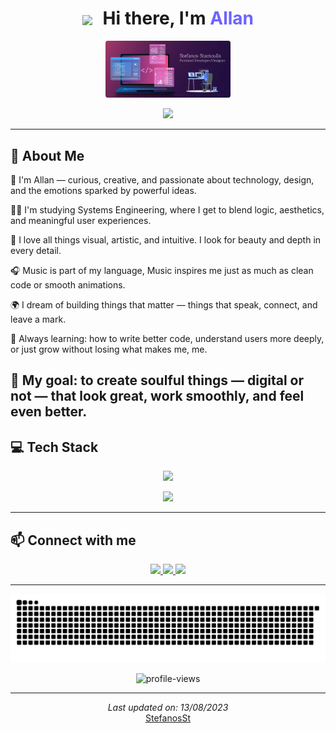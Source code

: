 <h1 align="center">
  <img src="https://emojicdn.elk.sh/👋" width="32" style="vertical-align:middle; margin-right:10px;">
  Hi there, I'm <span style="color:#6C63FF;">Allan</span>
</h1>

<p align="center">
  <a href="https://www.stefanosst.gr" target="_blank">
    <img src="https://github.com/StefanosSt/StefanosSt/blob/main/Group%203.png" alt="Logo" style="width:200px;">
  </a>
</p>

<p align="center">
  <img src="https://readme-typing-svg.herokuapp.com?font=Fira+Code&pause=1000&color=6C63FF&center=true&vCenter=true&width=380&lines=Shopify+Expert;Frontend+Developer;React+%7C+Next+%7C+Gatsby+Fan;AI+%7C+ML+%7C+DL+Applications;Always+learning+and+building!">
</p>

---

## 📘 About Me

🧠 I'm Allan — curious, creative, and passionate about technology, design, and the emotions sparked by powerful ideas.

👨‍💻 I'm studying Systems Engineering, where I get to blend logic, aesthetics, and meaningful user experiences.

🎨 I love all things visual, artistic, and intuitive. I look for beauty and depth in every detail.

🎧 Music is part of my language, Music inspires me just as much as clean code or smooth animations.

🌍 I dream of building things that matter — things that speak, connect, and leave a mark.

🌱 Always learning: how to write better code, understand users more deeply, or just grow without losing what makes me, me.

🎯 My goal: to create soulful things — digital or not — that look great, work smoothly, and feel even better.
---

## 💻 Tech Stack

<p align="center">
  <img src="https://skillicons.dev/icons?i=html,css,js,python,nodejs,nextjs,gatsby,react,tailwind,sass,bootstrap,mongodb,heroku,netlify,vercel,docker,npm,yarn" />
</p>
<p align="center">
  <img src="https://skillicons.dev/icons?i=figma,photoshop,illustrator,canva,tensorflow,pytorch" />
</p>

---

## 📫 Connect with me

<p align="center">
  <a href="https://www.linkedin.com/in/stefanos-stamoulis/" target="_blank">
    <img src="https://img.shields.io/badge/LinkedIn-%230077B5.svg?style=for-the-badge&logo=linkedin&logoColor=white" />
  </a>
  <a href="https://www.instagram.com/steve.frontdev/" target="_blank">
    <img src="https://img.shields.io/badge/Instagram-%23E4405F.svg?style=for-the-badge&logo=instagram&logoColor=white" />
  </a>
  <a href="mailto:sstamoulis.wd@gmail.com">
    <img src="https://img.shields.io/badge/Gmail-D14836?style=for-the-badge&logo=gmail&logoColor=white" />
  </a>
</p>

---

<p align="center">
  <img src="https://github.com/StefanosSt/StefanosSt/blob/main/github-user-contribution.svg" alt="Activity Snake">
</p>

<p align="center">
  <img src="https://komarev.com/ghpvc/?username=StefanosSt&label=Profile%20views&color=6C63FF&style=flat" alt="profile-views">
</p>

---

<p align="center">
  <i>Last updated on: 13/08/2023</i><br>
  <a href="https://github.com/StefanosSt">StefanosSt</a>
</p>

